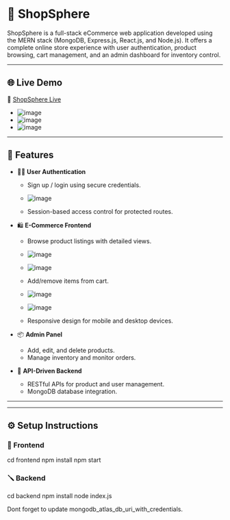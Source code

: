 # 🛒 ShopSphere

ShopSphere is a full-stack eCommerce web application developed using the MERN stack (MongoDB, Express.js, React.js, and Node.js). It offers a complete online store experience with user authentication, product browsing, cart management, and an admin dashboard for inventory control.

---

## 🌐 Live Demo

🔗 [ShopSphere Live](https://shopsphere-demo.vercel.app)
  - ![image](https://github.com/user-attachments/assets/c5880edf-d09e-4855-ab2d-b0597416165e)
  - ![image](https://github.com/user-attachments/assets/65c43366-8728-419d-b923-ac4d022c130d)
  - ![image](https://github.com/user-attachments/assets/79d0b656-8bf2-4580-8e70-96a8a66afae9)
---

## 📌 Features

- 🧑‍💼 **User Authentication**
  - Sign up / login using secure credentials.
  - ![image](https://github.com/user-attachments/assets/86eb82f8-d661-4303-9bb7-9331debe6bee)


  - Session-based access control for protected routes.

- 🛍️ **E-Commerce Frontend**
  - Browse product listings with detailed views.
  - ![image](https://github.com/user-attachments/assets/32a44e1e-6407-41c8-b0d3-4c633e927535)
  - ![image](https://github.com/user-attachments/assets/2f299c68-cbf3-4725-82ab-36f4b66d584d)




  - Add/remove items from cart.
  - ![image](https://github.com/user-attachments/assets/c590ce20-f4b6-4c16-a565-4ae684d65409)

  - ![image](https://github.com/user-attachments/assets/84cf8e50-c905-4c16-96c3-e78e447b4234)

  - Responsive design for mobile and desktop devices.

- 📦 **Admin Panel**
  - Add, edit, and delete products.
  - Manage inventory and monitor orders.

- 🔗 **API-Driven Backend**
  - RESTful APIs for product and user management.
  - MongoDB database integration.

---



---

## ⚙️ Setup Instructions

### 🚀 Frontend


cd frontend
npm install
npm start

### 🪛 Backend

cd backend
npm install
node index.js


Dont forget to update mongodb_atlas_db_uri_with_credentials.



